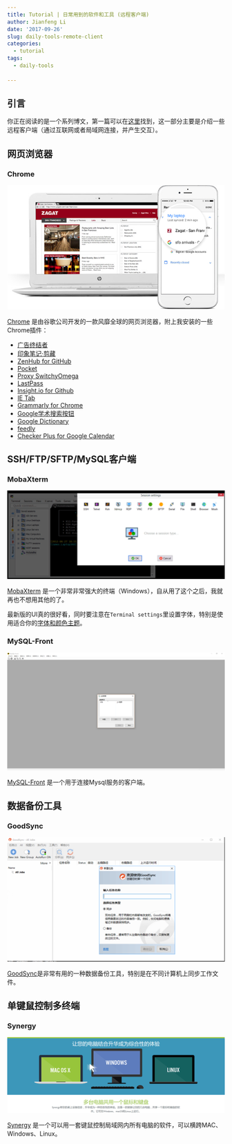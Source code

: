 ```yaml
---
title: Tutorial | 日常用到的软件和工具 (远程客户端)
author: Jianfeng Li
date: '2017-09-26'
slug: daily-tools-remote-client
categories:
  - tutorial
tags:
  - daily-tools

---
```

## 引言

你正在阅读的是一个系列博文，第一篇可以在[这里](https://life2cloud.com/cn/2017/09/daily-tools-text-editor)找到，这一部分主要是介绍一些远程客户端（通过互联网或者局域网连接，并产生交互）。

## 网页浏览器

### Chrome

![Chrome](https://github.com/Miachol/Writing-material/raw/master/blog/images/2017-09-26-daily-tools-remote-client/fig1.png)

[Chrome](http://www.google.cn/chrome/browser/desktop/index.html) 是由谷歌公司开发的一款风靡全球的网页浏览器，附上我安装的一些Chrome插件：

- [广告终结者](https://chrome.google.com/webstore/detail/%E5%B9%BF%E5%91%8A%E7%BB%88%E7%BB%93%E8%80%85/fpdnjdlbdmifoocedhkighhlbchbiikl?utm_source=chrome-app-launcher-info-dialog)
- [印象笔记·剪藏](https://chrome.google.com/webstore/detail/evernote-web-clipper/pioclpoplcdbaefihamjohnefbikjilc?utm_source=chrome-app-launcher-info-dialog)
- [ZenHub for GitHub](https://chrome.google.com/webstore/detail/zenhub-for-github/ogcgkffhplmphkaahpmffcafajaocjbd?utm_source=chrome-app-launcher-info-dialog)
- [Pocket](https://chrome.google.com/webstore/detail/save-to-pocket/niloccemoadcdkdjlinkgdfekeahmflj?utm_source=chrome-app-launcher-info-dialog)
- [Proxy SwitchyOmega](https://chrome.google.com/webstore/detail/proxy-switchyomega/padekgcemlokbadohgkifijomclgjgif?utm_source=chrome-app-launcher-info-dialog)
- [LastPass](https://chrome.google.com/webstore/detail/lastpass-free-password-ma/hdokiejnpimakedhajhdlcegeplioahd?utm_source=chrome-app-launcher-info-dialog)
- [Insight.io for Github](https://chrome.google.com/webstore/detail/insightio-for-github/pmhfgjjhhomfplgmbalncpcohgeijonh?utm_source=chrome-app-launcher-info-dialog)
- [IE Tab](https://chrome.google.com/webstore/detail/ie-tab/hehijbfgiekmjfkfjpbkbammjbdenadd?utm_source=chrome-app-launcher-info-dialog)
- [Grammarly for Chrome](https://chrome.google.com/webstore/detail/grammarly-for-chrome/kbfnbcaeplbcioakkpcpgfkobkghlhen?utm_source=chrome-app-launcher-info-dialog)
- [Google学术搜索按钮](https://chrome.google.com/webstore/detail/google-scholar-button/ldipcbpaocekfooobnbcddclnhejkcpn?utm_source=chrome-app-launcher-info-dialog)
- [Google Dictionary](https://chrome.google.com/webstore/detail/google-dictionary-by-goog/mgijmajocgfcbeboacabfgobmjgjcoja?utm_source=chrome-app-launcher-info-dialog)
- [feedly](https://chrome.google.com/webstore/detail/feedly-mini/ndhinffkekpekljifjkkkkkhopnjodja?utm_source=chrome-app-launcher-info-dialog)
- [Checker Plus for Google Calendar](https://chrome.google.com/webstore/detail/checker-plus-for-google-c/hkhggnncdpfibdhinjiegagmopldibha?utm_source=chrome-app-launcher-info-dialog)

## SSH/FTP/SFTP/MySQL客户端

### MobaXterm

![MobaXterm](https://github.com/Miachol/Writing-material/raw/master/blog/images/2017-09-26-daily-tools-remote-client/fig2.png)

[MobaXterm](http://mobaxterm.mobatek.net/) 是一个非常非常强大的终端（Windows），自从用了这个之后，我就再也不想用其他的了。

最新版的UI真的很好看，同时要注意在`Terminal settings`里设置字体，特别是使用适合你的[字体和颜色主题](https://life2cloud.com/cn/2017/09/daily-tools-text-editor/#字体与样式)。

### MySQL-Front

![MySQL-Front](https://github.com/Miachol/Writing-material/raw/master/blog/images/2017-09-26-daily-tools-remote-client/fig3.png)

[MySQL-Front](http://www.mysqlfront.de/) 是一个用于连接Mysql服务的客户端。

## 数据备份工具

### GoodSync

![GoodSync](https://github.com/Miachol/Writing-material/raw/master/blog/images/2017-09-26-daily-tools-remote-client/fig4.png)

[GoodSync](https://www.goodsync.com/cn/download)是非常有用的一种数据备份工具，特别是在不同计算机上同步工作文件。

## 单键鼠控制多终端

### Synergy

![Synergy](https://github.com/Miachol/Writing-material/raw/master/blog/images/2017-09-26-daily-tools-remote-client/fig5.png)

[Synergy](https://symless.com/synergy) 是一个可以用一套键鼠控制局域网内所有电脑的软件，可以横跨MAC、Windows、Linux。
